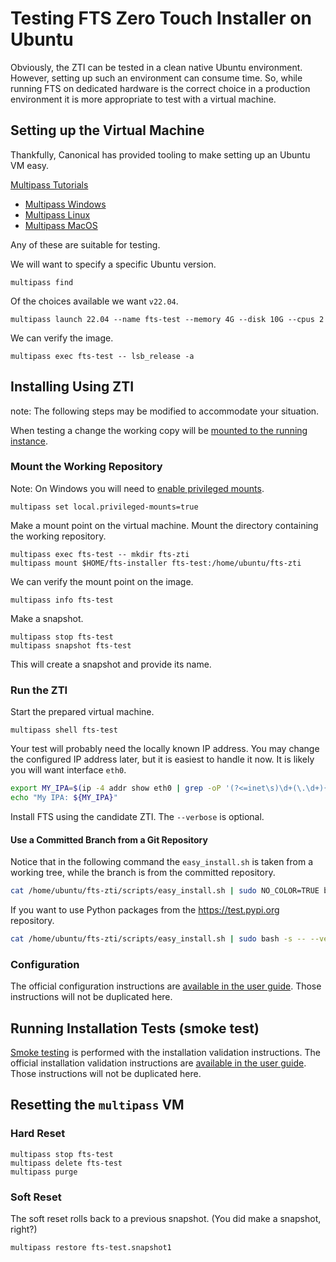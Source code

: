 
# Testing FTS Zero Touch Installer on Ubuntu 

Obviously, the ZTI can be tested in a clean native Ubuntu environment.
However, setting up such an environment can consume time.
So, while running FTS on dedicated hardware is the correct choice 
in a production environment it is more appropriate to test with a virtual machine.

## Setting up the Virtual Machine

Thankfully, Canonical has provided tooling to make setting up an Ubuntu VM easy.

[Multipass Tutorials](https://multipass.run/docs/tutorials)

* [Multipass Windows](https://multipass.run/docs/windows-tutorial)
* [Multipass Linux](https://multipass.run/docs/get-started-with-multipass-linux)
* [Multipass MacOS](https://multipass.run/docs/mac-tutorial)

Any of these are suitable for testing.

We will want to specify a specific Ubuntu version.
```shell
multipass find
```
Of the choices available we want `v22.04`.
```shell
multipass launch 22.04 --name fts-test --memory 4G --disk 10G --cpus 2
```
We can verify the image.
```shell
multipass exec fts-test -- lsb_release -a
```

## Installing Using ZTI

note: The following steps may be modified to accommodate your situation.

When testing a change the working copy will be 
[mounted to the running instance](https://multipass.run/docs/share-data-with-an-instance).

### Mount the Working Repository

Note: On Windows you will need
to [enable privileged mounts](https://multipass.run/docs/privileged-mounts).
```shell
multipass set local.privileged-mounts=true
```

Make a mount point on the virtual machine.
Mount the directory containing the working repository.
```shell
multipass exec fts-test -- mkdir fts-zti
multipass mount $HOME/fts-installer fts-test:/home/ubuntu/fts-zti
```

We can verify the mount point on the image.
```shell
multipass info fts-test
```

Make a snapshot.
```shell
multipass stop fts-test
multipass snapshot fts-test
```
This will create a snapshot and provide its name.

### Run the ZTI

Start the prepared virtual machine.
```shell
multipass shell fts-test
```

Your test will probably need the locally known IP address.
You may change the configured IP address later,
but it is easiest to handle it now.
It is likely you will want interface `eth0`.
```bash
export MY_IPA=$(ip -4 addr show eth0 | grep -oP '(?<=inet\s)\d+(\.\d+){3}')
echo "My IPA: ${MY_IPA}"
````

Install FTS using the candidate ZTI.
The `--verbose` is optional.

#### Use a Committed Branch from a Git Repository
Notice that in the following command the `easy_install.sh` is taken from
a working tree, while the branch is from the committed repository.

```bash
cat /home/ubuntu/fts-zti/scripts/easy_install.sh | sudo NO_COLOR=TRUE bash -s -- --verbose --repo file:///home/ubuntu/fts-zti/.git --branch main --ip-addr ${MY_IPA} 
```
If you want to use Python packages from the https://test.pypi.org repository.
```bash
cat /home/ubuntu/fts-zti/scripts/easy_install.sh | sudo bash -s -- --verbose --repo file:///home/ubuntu/fts-zti/.git --branch main --ip-addr ${MY_IPA} --pypi https://test.pypi.org
```

### Configuration

The official configuration instructions are
[available in the user guide](https://freetakteam.github.io/FreeTAKServer-User-Docs/Installation/Operation/).
Those instructions will not be duplicated here.

## Running Installation Tests (smoke test)

[Smoke testing](https://en.wikipedia.org/wiki/Smoke_testing_(software))
is performed with the installation validation instructions.
The official installation validation instructions are
[available in the user guide](https://freetakteam.github.io/FreeTAKServer-User-Docs/Installation/Troubleshooting/InstallationCheck/).
Those instructions will not be duplicated here.

## Resetting the `multipass` VM

### Hard Reset

```shell
multipass stop fts-test
multipass delete fts-test
multipass purge
```

### Soft Reset

The soft reset rolls back to a previous snapshot.
(You did make a snapshot, right?)
```shell
multipass restore fts-test.snapshot1
```
